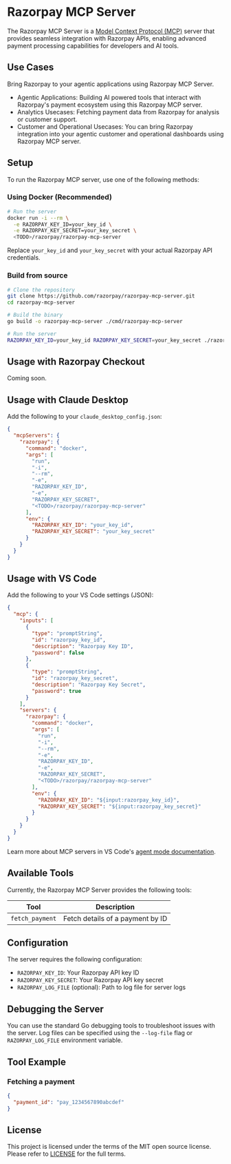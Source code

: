 # Razorpay MCP Server

The Razorpay MCP Server is a [Model Context Protocol (MCP)](https://modelcontextprotocol.io/introduction) server that provides seamless integration with Razorpay APIs, enabling advanced payment processing capabilities for developers and AI tools.

## Use Cases 
Bring Razorpay to your agentic applications using Razorpay MCP Server.

- Agentic Applications: Building AI powered tools that interact with Razorpay's payment ecosystem using this Razorpay MCP server.
- Analytics Usecases: Fetching payment data from Razorpay for analysis or customer support.
- Customer and Operational Usecases: You can bring Razorpay integration into your agentic customer and operational dashboards using Razorpay MCP server.

## Setup

To run the Razorpay MCP server, use one of the following methods:

### Using Docker (Recommended)

```bash
# Run the server
docker run -i --rm \
  -e RAZORPAY_KEY_ID=your_key_id \
  -e RAZORPAY_KEY_SECRET=your_key_secret \
  <TODO>/razorpay/razorpay-mcp-server
```

Replace `your_key_id` and `your_key_secret` with your actual Razorpay API credentials.

### Build from source

```bash
# Clone the repository
git clone https://github.com/razorpay/razorpay-mcp-server.git
cd razorpay-mcp-server

# Build the binary
go build -o razorpay-mcp-server ./cmd/razorpay-mcp-server

# Run the server
RAZORPAY_KEY_ID=your_key_id RAZORPAY_KEY_SECRET=your_key_secret ./razorpay-mcp-server stdio
```

## Usage with Razorpay Checkout
Coming soon.

## Usage with Claude Desktop

Add the following to your `claude_desktop_config.json`:

```json
{
  "mcpServers": {
    "razorpay": {
      "command": "docker",
      "args": [
        "run",
        "-i",
        "--rm",
        "-e",
        "RAZORPAY_KEY_ID",
        "-e",
        "RAZORPAY_KEY_SECRET",
        "<TODO>/razorpay/razorpay-mcp-server"
      ],
      "env": {
        "RAZORPAY_KEY_ID": "your_key_id",
        "RAZORPAY_KEY_SECRET": "your_key_secret"
      }
    }
  }
}
```

## Usage with VS Code

Add the following to your VS Code settings (JSON):

```json
{
  "mcp": {
    "inputs": [
      {
        "type": "promptString",
        "id": "razorpay_key_id",
        "description": "Razorpay Key ID",
        "password": false
      },
      {
        "type": "promptString",
        "id": "razorpay_key_secret",
        "description": "Razorpay Key Secret",
        "password": true
      }
    ],
    "servers": {
      "razorpay": {
        "command": "docker",
        "args": [
          "run",
          "-i",
          "--rm",
          "-e",
          "RAZORPAY_KEY_ID",
          "-e",
          "RAZORPAY_KEY_SECRET",
          "<TODO>/razorpay/razorpay-mcp-server"
        ],
        "env": {
          "RAZORPAY_KEY_ID": "${input:razorpay_key_id}",
          "RAZORPAY_KEY_SECRET": "${input:razorpay_key_secret}"
        }
      }
    }
  }
}
```

Learn more about MCP servers in VS Code's [agent mode documentation](https://code.visualstudio.com/docs/copilot/chat/mcp-servers).

## Available Tools

Currently, the Razorpay MCP Server provides the following tools:

| Tool                 | Description                                |
| -------------------- | ------------------------------------------ |
| `fetch_payment`      | Fetch details of a payment by ID           |

## Configuration

The server requires the following configuration:

- `RAZORPAY_KEY_ID`: Your Razorpay API key ID
- `RAZORPAY_KEY_SECRET`: Your Razorpay API key secret
- `RAZORPAY_LOG_FILE` (optional): Path to log file for server logs

## Debugging the Server

You can use the standard Go debugging tools to troubleshoot issues with the server. Log files can be specified using the `--log-file` flag or `RAZORPAY_LOG_FILE` environment variable.

## Tool Example

### Fetching a payment

```json
{
  "payment_id": "pay_1234567890abcdef"
}
```

## License

This project is licensed under the terms of the MIT open source license. Please refer to [LICENSE](./LICENSE) for the full terms.
